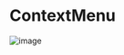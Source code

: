 # ContextMenu

![image](https://user-images.githubusercontent.com/101037916/174459860-51d0298f-3834-47fa-b556-10ac4fa60860.png)
